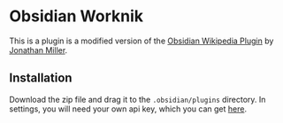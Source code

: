 # Obsidian Worknik

This is a plugin is a modified version of the [Obsidian Wikipedia Plugin](https://github.com/jmilldotdev/obsidian-wikipedia) by [Jonathan Miller](https://github.com/jmilldotdev).

## Installation
Download the zip file and drag it to the `.obsidian/plugins` directory. In settings, you will need your own api key, which you can get [here](https://developer.wordnik.com/).

